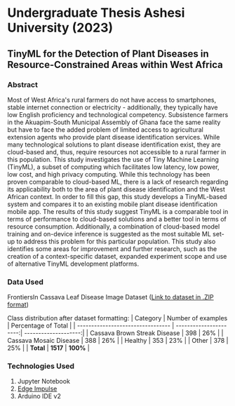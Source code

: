 # Undergraduate Thesis Ashesi University (2023)
## TinyML for the Detection of Plant Diseases in Resource-Constrained Areas within West Africa

### Abstract
Most of West Africa's rural farmers do not have access to smartphones, stable internet connection or electricity - additionally, they typically have low English proficiency and technological competency. Subsistence farmers in the Akuapim-South Municipal Assembly of Ghana face the same reality but have to face the added problem of limited access to agricultural extension agents who provide plant disease identification services. While many technological solutions to plant disease identification exist, they are cloud-based and, thus, require resources not accessible to a rural farmer in this population.  This study investigates the use of Tiny Machine Learning (TinyML), a subset of computing which facilitates low latency, low power, low cost, and high privacy computing. While this technology has been proven comparable to cloud-based ML, there is a lack of research regarding its applicability both to the area of plant disease identification and the West African context. In order to fill this gap, this study develops a TinyML-based system and compares it to an existing mobile plant disease identification mobile app. The results of this study suggest TinyML is a comparable tool in terms of performance to cloud-based solutions and a better tool in terms of resource consumption. Additionally, a combination of cloud-based model training and on-device inference is suggested as the most suitable ML set-up to address this problem for this particular population.  This study also identifies some areas for improvement and further research, such as the creation of a context-specific dataset, expanded experiment scope and use of alternative TinyML development platforms. 

### Data Used
FrontiersIn Cassava Leaf Disease Image Dataset ([Link to dataset in .ZIP format](https://scholarsphere.psu.edu/resources/215d1acd-2c1e-440b-a27a-03d212761ef7))

Class distribution after dataset formatting:
| Category                          | Number of examples     | Percentage of Total  |
| --------------------------------- | ----------------------:| --------------------:|
| Cassava Brown Streak Disease      | 398                    | 26%                  |
| Cassava Mosaic Disease            | 388                    | 26%                  |
| Healthy                           | 353                    | 23%                  | 
| Other                             | 378                    | 25%                  |
| **Total**                         | **1517**               | **100%**             |

### Technologies Used
1. Jupyter Notebook
2. [Edge Impulse](https://www.edgeimpulse.com/)
3. Arduino IDE v2

